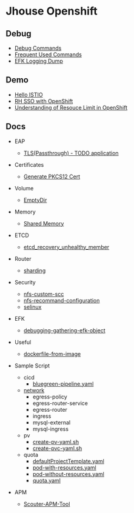 # Jhouse Openshift

## Debug
- [Debug Commands](./debug/DebugCmds.md)
- [Frequent Used Commands](./debug/cheat-sheet.md)
- [EFK Logging Dump](./debug/gather_efk_info.sh)

## Demo
- [Hello ISTIO](./demos/Hello_ISTIO/README.md)
- [RH SSO with OpenShift](./demos/RH_SSO_integrate_with_OCP/README.md)
- [Understanding of Resouce Limit in OpenShift](./demos/understanding-resouce-limit-in-OCP/understanding-OCP-LimitRange-by-cgroups.adoc)

## Docs

- EAP
  - [TLS(Passthrough) - TODO application](./docs/eap/eap-ssl-todo-app.md)
  
- Certificates
  - [Generate PKCS12 Cert](./docs/certificate/generate-pkcs12-cert.md)
  
- Volume
  - [EmptyDir](./docs/volume/emptyDir.adoc)

- Memory
  - [Shared Memory](./docs/memory/shared_memory.adoc)

- ETCD
  - [etcd_recovery_unhealthy_member](./docs/etcd/etcd_recovery_unhealthy_member.md)


- Router
  - [sharding](./docs/router/sharding.md)


- Security
  - [nfs-custom-scc](./docs/security/nfs-custom-scc.md)
  - [nfs-recommand-configuration](./docs/security/nfs-recommand-configuration.md)
  - [selinux](./docs/security/selinux.md)

- EFK
  - [debugging-gathering-efk-object](./docs/efk/debugging-gathering-efk-object.md)

- Useful
  - [dockerfile-from-image](./useful/dockerfile-from-image.md)

- Sample Script
  - cicd
    - [bluegreen-pipeline.yaml](./sample_scripts/cicd/jenkins-build-script/bluegreen-pipeline.yaml)
  - [network](./sample_scripts/network)
    - egress-policy
    - egress-router-service
    - egress-router
    - ingress
    - mysql-external
    - mysql-ingress
  - pv
    - [create-pv-yaml.sh](./sample_scripts/pv/create-pv-yaml.sh)
    - [create-pvc-yaml.sh](./sample_scripts/pv/create-pvc-yaml.sh)
  - quota
    - [defaultProjectTemplate.yaml](./sample_scripts/quota/defaultProjectTemplate.yaml)
    - [pod-with-resources.yaml](./sample_scripts/quota/pod-with-resources.yaml)
    - [pod-without-resources.yaml](./sample_scripts/quota/pod-without-resources.yaml)
    - [quota.yaml](./sample_scripts/quota/quota.yaml)

- APM
  - [Scouter-APM-Tool](https://github.com/Jooho/scouter-docker)
